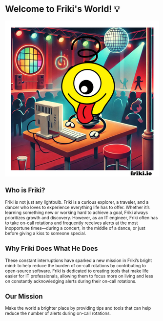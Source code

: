 # Welcome to Friki's World! 💡

![Friki on Call](./friki-on-call.png)

## Who is Friki? 

Friki is not just any lightbulb. Friki is a curious explorer, a traveler, and a dancer who loves to experience everything life has to offer. Whether it’s learning something new or working hard to achieve a goal, Friki always prioritizes growth and discovery. However, as an IT engineer, Friki often has to take on-call rotations and frequently receives alerts at the most inopportune times—during a concert, in the middle of a dance, or just before giving a kiss to someone special.

## Why Friki Does What He Does

These constant interruptions have sparked a new mission in Friki’s bright mind: to help reduce the burden of on-call rotations by contributing to open-source software. Friki is dedicated to creating tools that make life easier for IT professionals, allowing them to focus more on living and less on constantly acknowledging alerts during their on-call rotations.

## Our Mission 

Make the world a brighter place by providing tips and tools that can help reduce the number of alerts during on-call rotations.


